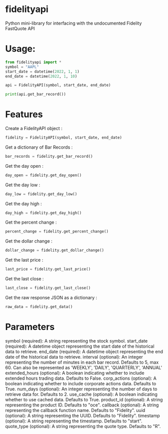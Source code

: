 # fidelityapi
Python mini-library for interfacing with the undocumented Fidelity FastQuote API

# Usage:
```python
from fidelityapi import *
symbol = "AAPL"
start_date = datetime(2022, 1, 1)
end_date = datetime(2022, 1, 10)

api = FidelityAPI(symbol, start_date, end_date)

print(api.get_bar_record())
```
# Features

Create a FidelityAPI object :
```python
fidelity = FidelityAPI(symbol, start_date, end_date)
```

Get a dictionary of Bar Records :
```python
bar_records = fidelity.get_bar_record()
```
Get the day open :
```python
day_open = fidelity.get_day_open()
```
Get the day low :
```python
day_low = fidelity.get_day_low()
```
Get the day high :
```python
day_high = fidelity.get_day_high()
```
Get the percent change :
```python
percent_change = fidelity.get_percent_change()
```
Get the dollar change :
```python
dollar_change = fidelity.get_dollar_change()
```
Get the last price :
```python
last_price = fidelity.get_last_price()
```
Get the last close :
```python
last_close = fidelity.get_last_close()
```
Get the raw response JSON as a dictionary :
```python
raw_data = fidelity.get_data()
```

# Parameters

symbol (required): A string representing the stock symbol.
start_date (required): A datetime object representing the start date of the historical data to retrieve.
end_date (required): A datetime object representing the end date of the historical data to retrieve.
interval (optional): An integer representing the number of minutes in each bar record. Defaults to 5, max 60. Can also be represented as 'WEEKLY', 'DAILY', 'QUARTERLY', 'ANNUAL'
extended_hours (optional): A boolean indicating whether to include extended hours trading data. Defaults to False. 
corp_actions (optional): A boolean indicating whether to include corporate actions data. Defaults to True.
num_days (optional): An integer representing the number of days to retrieve data for. Defaults to 2.
use_cache (optional): A boolean indicating whether to use cached data. Defaults to True.
product_id (optional): A string representing the product ID. Defaults to "oce".
callback (optional): A string representing the callback function name. Defaults to "Fidelity". 
uuid (optional): A string representing the UUID. Defaults to "Fidelity".
timestamp (optional): A string representing the timestamp. Defaults to "start".
quote_type (optional): A string representing the quote type. Defaults to "R".
